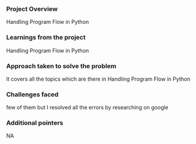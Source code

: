 ### Project Overview

 Handling Program Flow in Python


### Learnings from the project

 Handling Program Flow in Python


### Approach taken to solve the problem

 It covers all the topics which are there in Handling Program Flow in Python


### Challenges faced

 few of them but I resolved all the errors by researching on google


### Additional pointers

 NA


